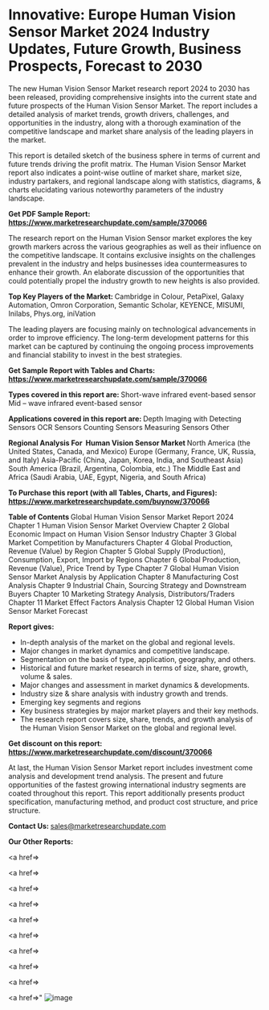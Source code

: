 # Innovative: Europe Human Vision Sensor Market 2024 Industry Updates, Future Growth, Business Prospects, Forecast to 2030

The new Human Vision Sensor Market research report 2024 to 2030 has been released, providing comprehensive insights into the current state and future prospects of the Human Vision Sensor Market. The report includes a detailed analysis of market trends, growth drivers, challenges, and opportunities in the industry, along with a thorough examination of the competitive landscape and market share analysis of the leading players in the market.

This report is detailed sketch of the business sphere in terms of current and future trends driving the profit matrix. The Human Vision Sensor Market report also indicates a point-wise outline of market share, market size, industry partakers, and regional landscape along with statistics, diagrams, &amp; charts elucidating various noteworthy parameters of the industry landscape.

<strong><b>Get PDF Sample Report: <a href=https://www.marketresearchupdate.com/sample/370066>https://www.marketresearchupdate.com/sample/370066</a></b></strong>

The research report on the Human Vision Sensor market explores the key growth markers across the various geographies as well as their influence on the competitive landscape. It contains exclusive insights on the challenges prevalent in the industry and helps businesses idea countermeasures to enhance their growth. An elaborate discussion of the opportunities that could potentially propel the industry growth to new heights is also provided.

<strong><b>Top Key Players of the Market:
</b></strong>Cambridge in Colour, PetaPixel, Galaxy Automation, Omron Corporation, Semantic Scholar, KEYENCE, MISUMI, Inilabs, Phys.org, iniVation<strong><b>
</b></strong>

The leading players are focusing mainly on technological advancements in order to improve efficiency. The long-term development patterns for this market can be captured by continuing the ongoing process improvements and financial stability to invest in the best strategies.

<strong><b>Get Sample Report with Tables and Charts: <a href=https://www.marketresearchupdate.com/sample/370066>https://www.marketresearchupdate.com/sample/370066</a></b></strong>

<strong><b>Types covered in this report are:
</b></strong>Short-wave infrared event-based sensor
Mid – wave infrared event-based sensor<strong><b>
</b></strong>

<strong><b>Applications covered in this report are:
</b></strong>Depth Imaging with Detecting Sensors
OCR Sensors
Counting Sensors
Measuring Sensors
Other<strong><b>
</b></strong>

<strong><b>Regional Analysis For  Human Vision Sensor Market</b></strong><strong><b>
</b></strong>North America (the United States, Canada, and Mexico)
Europe (Germany, France, UK, Russia, and Italy)
Asia-Pacific (China, Japan, Korea, India, and Southeast Asia)
South America (Brazil, Argentina, Colombia, etc.)
The Middle East and Africa (Saudi Arabia, UAE, Egypt, Nigeria, and South Africa)

<strong><b>To Purchase this report (with all Tables, Charts, and Figures): <a href=https://www.marketresearchupdate.com/buynow/370066>https://www.marketresearchupdate.com/buynow/370066</a></b></strong>

<strong><b>Table of Contents</b></strong><strong><b>
</b></strong>Global Human Vision Sensor Market Report 2024
Chapter 1 Human Vision Sensor Market Overview
Chapter 2 Global Economic Impact on Human Vision Sensor Industry
Chapter 3 Global Market Competition by Manufacturers
Chapter 4 Global Production, Revenue (Value) by Region
Chapter 5 Global Supply (Production), Consumption, Export, Import by Regions
Chapter 6 Global Production, Revenue (Value), Price Trend by Type
Chapter 7 Global Human Vision Sensor Market Analysis by Application
Chapter 8 Manufacturing Cost Analysis
Chapter 9 Industrial Chain, Sourcing Strategy and Downstream Buyers
Chapter 10 Marketing Strategy Analysis, Distributors/Traders
Chapter 11 Market Effect Factors Analysis
Chapter 12 Global Human Vision Sensor Market Forecast

<strong><b>Report gives:</b></strong>

- In-depth analysis of the market on the global and regional levels.
- Major changes in market dynamics and competitive landscape.
- Segmentation on the basis of type, application, geography, and others.
- Historical and future market research in terms of size, share, growth, volume &amp; sales.
- Major changes and assessment in market dynamics &amp; developments.
- Industry size &amp; share analysis with industry growth and trends.
- Emerging key segments and regions
- Key business strategies by major market players and their key methods.
- The research report covers size, share, trends, and growth analysis of the Human Vision Sensor Market on the global and regional level.

<strong><b>Get discount on this report: <a href=https://www.marketresearchupdate.com/discount/370066>https://www.marketresearchupdate.com/discount/370066</a></b></strong>

At last, the Human Vision Sensor Market report includes investment come analysis and development trend analysis. The present and future opportunities of the fastest growing international industry segments are coated throughout this report. This report additionally presents product specification, manufacturing method, and product cost structure, and price structure.

<strong><b>Contact Us:
</b></strong>sales@marketresearchupdate.com

<strong>Our Other Reports:</strong>

<a href=></a>

<a href=></a>

<a href=></a>

<a href=></a>

<a href=></a>

<a href=></a>

<a href=></a>

<a href=></a>

<a href=></a>

<a href=></a>"
![image](https://github.com/Gayatrikarjule/Market-Analysis-360/assets/97346546/b1a456ee-91f6-49d7-bd6c-cd648a101fe1)
